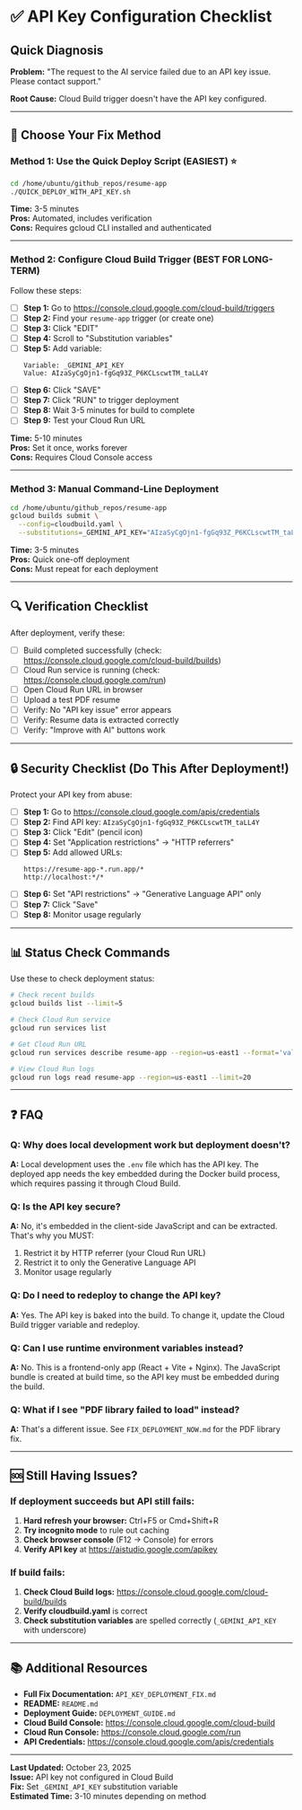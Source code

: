 # ✅ API Key Configuration Checklist

## Quick Diagnosis

**Problem:** "The request to the AI service failed due to an API key issue. Please contact support."

**Root Cause:** Cloud Build trigger doesn't have the API key configured.

---

## 🎯 Choose Your Fix Method

### Method 1: Use the Quick Deploy Script (EASIEST) ⭐

```bash
cd /home/ubuntu/github_repos/resume-app
./QUICK_DEPLOY_WITH_API_KEY.sh
```

**Time:** 3-5 minutes  
**Pros:** Automated, includes verification  
**Cons:** Requires gcloud CLI installed and authenticated

---

### Method 2: Configure Cloud Build Trigger (BEST FOR LONG-TERM)

Follow these steps:

- [ ] **Step 1:** Go to https://console.cloud.google.com/cloud-build/triggers
- [ ] **Step 2:** Find your `resume-app` trigger (or create one)
- [ ] **Step 3:** Click "EDIT"
- [ ] **Step 4:** Scroll to "Substitution variables"
- [ ] **Step 5:** Add variable:
  ```
  Variable: _GEMINI_API_KEY
  Value: AIzaSyCgOjn1-fgGq93Z_P6KCLscwtTM_taLL4Y
  ```
- [ ] **Step 6:** Click "SAVE"
- [ ] **Step 7:** Click "RUN" to trigger deployment
- [ ] **Step 8:** Wait 3-5 minutes for build to complete
- [ ] **Step 9:** Test your Cloud Run URL

**Time:** 5-10 minutes  
**Pros:** Set it once, works forever  
**Cons:** Requires Cloud Console access

---

### Method 3: Manual Command-Line Deployment

```bash
cd /home/ubuntu/github_repos/resume-app
gcloud builds submit \
  --config=cloudbuild.yaml \
  --substitutions=_GEMINI_API_KEY="AIzaSyCgOjn1-fgGq93Z_P6KCLscwtTM_taLL4Y"
```

**Time:** 3-5 minutes  
**Pros:** Quick one-off deployment  
**Cons:** Must repeat for each deployment

---

## 🔍 Verification Checklist

After deployment, verify these:

- [ ] Build completed successfully (check: https://console.cloud.google.com/cloud-build/builds)
- [ ] Cloud Run service is running (check: https://console.cloud.google.com/run)
- [ ] Open Cloud Run URL in browser
- [ ] Upload a test PDF resume
- [ ] Verify: No "API key issue" error appears
- [ ] Verify: Resume data is extracted correctly
- [ ] Verify: "Improve with AI" buttons work

---

## 🔒 Security Checklist (Do This After Deployment!)

Protect your API key from abuse:

- [ ] **Step 1:** Go to https://console.cloud.google.com/apis/credentials
- [ ] **Step 2:** Find API key: `AIzaSyCgOjn1-fgGq93Z_P6KCLscwtTM_taLL4Y`
- [ ] **Step 3:** Click "Edit" (pencil icon)
- [ ] **Step 4:** Set "Application restrictions" → "HTTP referrers"
- [ ] **Step 5:** Add allowed URLs:
  ```
  https://resume-app-*.run.app/*
  http://localhost:*/*
  ```
- [ ] **Step 6:** Set "API restrictions" → "Generative Language API" only
- [ ] **Step 7:** Click "Save"
- [ ] **Step 8:** Monitor usage regularly

---

## 📊 Status Check Commands

Use these to check deployment status:

```bash
# Check recent builds
gcloud builds list --limit=5

# Check Cloud Run service
gcloud run services list

# Get Cloud Run URL
gcloud run services describe resume-app --region=us-east1 --format='value(status.url)'

# View Cloud Run logs
gcloud run logs read resume-app --region=us-east1 --limit=20
```

---

## ❓ FAQ

### Q: Why does local development work but deployment doesn't?

**A:** Local development uses the `.env` file which has the API key. The deployed app needs the key embedded during the Docker build process, which requires passing it through Cloud Build.

### Q: Is the API key secure?

**A:** No, it's embedded in the client-side JavaScript and can be extracted. That's why you MUST:
1. Restrict it by HTTP referrer (your Cloud Run URL)
2. Restrict it to only the Generative Language API
3. Monitor usage regularly

### Q: Do I need to redeploy to change the API key?

**A:** Yes. The API key is baked into the build. To change it, update the Cloud Build trigger variable and redeploy.

### Q: Can I use runtime environment variables instead?

**A:** No. This is a frontend-only app (React + Vite + Nginx). The JavaScript bundle is created at build time, so the API key must be embedded during the build.

### Q: What if I see "PDF library failed to load" instead?

**A:** That's a different issue. See `FIX_DEPLOYMENT_NOW.md` for the PDF library fix.

---

## 🆘 Still Having Issues?

### If deployment succeeds but API still fails:

1. **Hard refresh your browser:** Ctrl+F5 or Cmd+Shift+R
2. **Try incognito mode** to rule out caching
3. **Check browser console** (F12 → Console) for errors
4. **Verify API key** at https://aistudio.google.com/apikey

### If build fails:

1. **Check Cloud Build logs:** https://console.cloud.google.com/cloud-build/builds
2. **Verify cloudbuild.yaml** is correct
3. **Check substitution variables** are spelled correctly (`_GEMINI_API_KEY` with underscore)

---

## 📚 Additional Resources

- **Full Fix Documentation:** `API_KEY_DEPLOYMENT_FIX.md`
- **README:** `README.md`
- **Deployment Guide:** `DEPLOYMENT_GUIDE.md`
- **Cloud Build Console:** https://console.cloud.google.com/cloud-build
- **Cloud Run Console:** https://console.cloud.google.com/run
- **API Credentials:** https://console.cloud.google.com/apis/credentials

---

**Last Updated:** October 23, 2025  
**Issue:** API key not configured in Cloud Build  
**Fix:** Set `_GEMINI_API_KEY` substitution variable  
**Estimated Time:** 3-10 minutes depending on method
